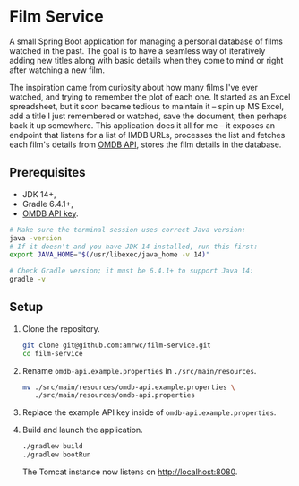 # Film Service

A small Spring Boot application for managing a personal database of films
watched in the past. The goal is to have a seamless way of iteratively adding
new titles along with basic details when they come to mind or right after
watching a new film.

The inspiration came from curiosity about how many films I've ever watched, and
trying to remember the plot of each one. It started as an Excel spreadsheet, but
it soon became tedious to maintain it – spin up MS Excel, add a title I just
remembered or watched, save the document, then perhaps back it up somewhere.
This application does it all for me – it exposes an endpoint that listens for a
list of IMDB URLs, processes the list and fetches each film's details from
[OMDB API][omdb], stores the film details in the database.

## Prerequisites

- JDK 14+,
- Gradle 6.4.1+,
- [OMDB API key][omdb-api-key].

```bash
# Make sure the terminal session uses correct Java version:
java -version
# If it doesn't and you have JDK 14 installed, run this first:
export JAVA_HOME="$(/usr/libexec/java_home -v 14)"

# Check Gradle version; it must be 6.4.1+ to support Java 14:
gradle -v
```

## Setup

1. Clone the repository.

   ```bash
   git clone git@github.com:amrwc/film-service.git
   cd film-service
   ```

1. Rename `omdb-api.example.properties` in `./src/main/resources`.
   
   ```bash
   mv ./src/main/resources/omdb-api.example.properties \
      ./src/main/resources/omdb-api.properties
   ```

1. Replace the example API key inside of `omdb-api.example.properties`.

1. Build and launch the application.

   ```bash
   ./gradlew build
   ./gradlew bootRun
   ```

   The Tomcat instance now listens on <http://localhost:8080>.

[omdb]: https://www.omdbapi.com
[omdb-api-key]: https://www.omdbapi.com/apikey.aspx
